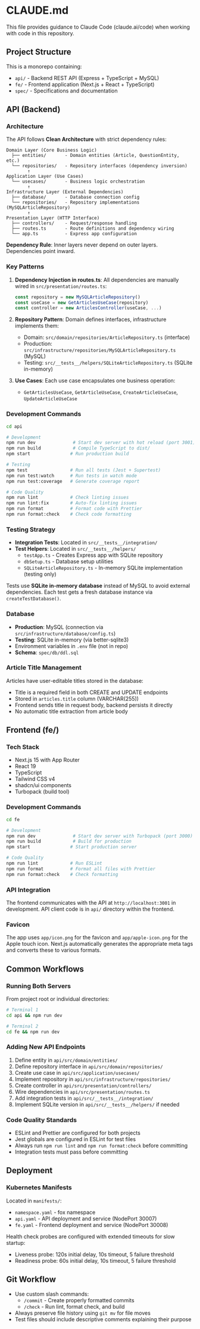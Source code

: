 # CLAUDE.md

This file provides guidance to Claude Code (claude.ai/code) when working with code in this repository.

## Project Structure

This is a monorepo containing:
- `api/` - Backend REST API (Express + TypeScript + MySQL)
- `fe/` - Frontend application (Next.js + React + TypeScript)
- `spec/` - Specifications and documentation

## API (Backend)

### Architecture

The API follows **Clean Architecture** with strict dependency rules:

```
Domain Layer (Core Business Logic)
  ├── entities/       - Domain entities (Article, QuestionEntity, etc.)
  └── repositories/   - Repository interfaces (dependency inversion)
        ↑
Application Layer (Use Cases)
  └── usecases/       - Business logic orchestration
        ↑
Infrastructure Layer (External Dependencies)
  ├── database/       - Database connection config
  └── repositories/   - Repository implementations (MySQLArticleRepository)
        ↑
Presentation Layer (HTTP Interface)
  ├── controllers/    - Request/response handling
  ├── routes.ts       - Route definitions and dependency wiring
  └── app.ts          - Express app configuration
```

**Dependency Rule**: Inner layers never depend on outer layers. Dependencies point inward.

### Key Patterns

1. **Dependency Injection in routes.ts**: All dependencies are manually wired in `src/presentation/routes.ts`:
   ```typescript
   const repository = new MySQLArticleRepository()
   const useCase = new GetArticlesUseCase(repository)
   const controller = new ArticlesController(useCase, ...)
   ```

2. **Repository Pattern**: Domain defines interfaces, infrastructure implements them:
   - Domain: `src/domain/repositories/ArticleRepository.ts` (interface)
   - Production: `src/infrastructure/repositories/MySQLArticleRepository.ts` (MySQL)
   - Testing: `src/__tests__/helpers/SQLiteArticleRepository.ts` (SQLite in-memory)

3. **Use Cases**: Each use case encapsulates one business operation:
   - `GetArticlesUseCase`, `GetArticleUseCase`, `CreateArticleUseCase`, `UpdateArticleUseCase`

### Development Commands

```bash
cd api

# Development
npm run dev              # Start dev server with hot reload (port 3001)
npm run build            # Compile TypeScript to dist/
npm start               # Run production build

# Testing
npm test                # Run all tests (Jest + Supertest)
npm run test:watch      # Run tests in watch mode
npm run test:coverage   # Generate coverage report

# Code Quality
npm run lint            # Check linting issues
npm run lint:fix        # Auto-fix linting issues
npm run format          # Format code with Prettier
npm run format:check    # Check code formatting
```

### Testing Strategy

- **Integration Tests**: Located in `src/__tests__/integration/`
- **Test Helpers**: Located in `src/__tests__/helpers/`
  - `testApp.ts` - Creates Express app with SQLite repository
  - `dbSetup.ts` - Database setup utilities
  - `SQLiteArticleRepository.ts` - In-memory SQLite implementation (testing only)

Tests use **SQLite in-memory database** instead of MySQL to avoid external dependencies. Each test gets a fresh database instance via `createTestDatabase()`.

### Database

- **Production**: MySQL (connection via `src/infrastructure/database/config.ts`)
- **Testing**: SQLite in-memory (via better-sqlite3)
- Environment variables in `.env` file (not in repo)
- **Schema**: `spec/db/ddl.sql`

### Article Title Management

Articles have user-editable titles stored in the database:
- Title is a required field in both CREATE and UPDATE endpoints
- Stored in `articles.title` column (VARCHAR(255))
- Frontend sends title in request body, backend persists it directly
- No automatic title extraction from article body

## Frontend (fe/)

### Tech Stack

- Next.js 15 with App Router
- React 19
- TypeScript
- Tailwind CSS v4
- shadcn/ui components
- Turbopack (build tool)

### Development Commands

```bash
cd fe

# Development
npm run dev              # Start dev server with Turbopack (port 3000)
npm run build            # Build for production
npm start               # Start production server

# Code Quality
npm run lint            # Run ESLint
npm run format          # Format all files with Prettier
npm run format:check    # Check formatting
```

### API Integration

The frontend communicates with the API at `http://localhost:3001` in development. API client code is in `api/` directory within the frontend.

### Favicon

The app uses `app/icon.png` for the favicon and `app/apple-icon.png` for the Apple touch icon. Next.js automatically generates the appropriate meta tags and converts these to various formats.

## Common Workflows

### Running Both Servers

From project root or individual directories:
```bash
# Terminal 1
cd api && npm run dev

# Terminal 2
cd fe && npm run dev
```

### Adding New API Endpoints

1. Define entity in `api/src/domain/entities/`
2. Define repository interface in `api/src/domain/repositories/`
3. Create use case in `api/src/application/usecases/`
4. Implement repository in `api/src/infrastructure/repositories/`
5. Create controller in `api/src/presentation/controllers/`
6. Wire dependencies in `api/src/presentation/routes.ts`
7. Add integration tests in `api/src/__tests__/integration/`
8. Implement SQLite version in `api/src/__tests__/helpers/` if needed

### Code Quality Standards

- ESLint and Prettier are configured for both projects
- Jest globals are configured in ESLint for test files
- Always run `npm run lint` and `npm run format:check` before committing
- Integration tests must pass before committing

## Deployment

### Kubernetes Manifests

Located in `manifests/`:
- `namespace.yaml` - fox namespace
- `api.yaml` - API deployment and service (NodePort 30007)
- `fe.yaml` - Frontend deployment and service (NodePort 30008)

Health check probes are configured with extended timeouts for slow startup:
- Liveness probe: 120s initial delay, 10s timeout, 5 failure threshold
- Readiness probe: 60s initial delay, 10s timeout, 5 failure threshold

## Git Workflow

- Use custom slash commands:
  - `/commit` - Create properly formatted commits
  - `/check` - Run lint, format check, and build
- Always preserve file history using `git mv` for file moves
- Test files should include descriptive comments explaining their purpose
